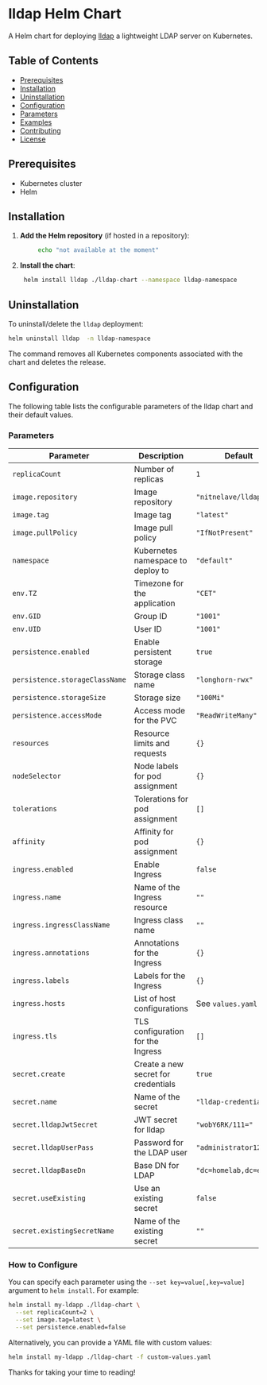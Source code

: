 # lldap Helm Chart

A Helm chart for deploying [lldap](https://github.com/nitnelave/lldap) a lightweight LDAP server on Kubernetes.

## Table of Contents

- [Prerequisites](#prerequisites)
- [Installation](#installation)
- [Uninstallation](#uninstallation)
- [Configuration](#configuration)
- [Parameters](#parameters)
- [Examples](#examples)
- [Contributing](#contributing)
- [License](#license)

## Prerequisites

- Kubernetes cluster 
- Helm

## Installation

1. **Add the Helm repository** (if hosted in a repository):

   ```bash
        echo "not available at the moment"
   ```

2. **Install the chart**:

   ```bash
    helm install lldap ./lldap-chart --namespace lldap-namespace

   ```


## Uninstallation

To uninstall/delete the `lldap` deployment:

```bash
helm uninstall lldap  -n lldap-namespace
```

The command removes all Kubernetes components associated with the chart and deletes the release.

## Configuration

The following table lists the configurable parameters of the lldap chart and their default values.

### Parameters

| Parameter                      | Description                                                            | Default                 |
|--------------------------------|------------------------------------------------------------------------|-------------------------|
| `replicaCount`                 | Number of replicas                                                     | `1`                     |
| `image.repository`             | Image repository                                                       | `"nitnelave/lldap"`     |
| `image.tag`                    | Image tag                                                              | `"latest"`              |
| `image.pullPolicy`             | Image pull policy                                                      | `"IfNotPresent"`        |
| `namespace`                    | Kubernetes namespace to deploy to                                      | `"default"`             |
| `env.TZ`                       | Timezone for the application                                           | `"CET"`                 |
| `env.GID`                      | Group ID                                                               | `"1001"`                |
| `env.UID`                      | User ID                                                                | `"1001"`                |
| `persistence.enabled`          | Enable persistent storage                                              | `true`                  |
| `persistence.storageClassName` | Storage class name                                                     | `"longhorn-rwx"`        |
| `persistence.storageSize`      | Storage size                                                           | `"100Mi"`               |
| `persistence.accessMode`       | Access mode for the PVC                                                | `"ReadWriteMany"`       |
| `resources`                    | Resource limits and requests                                           | `{}`                    |
| `nodeSelector`                 | Node labels for pod assignment                                         | `{}`                    |
| `tolerations`                  | Tolerations for pod assignment                                         | `[]`                    |
| `affinity`                     | Affinity for pod assignment                                            | `{}`                    |
| `ingress.enabled`              | Enable Ingress                                                         | `false`                 |
| `ingress.name`                 | Name of the Ingress resource                                           | `""`                    |
| `ingress.ingressClassName`     | Ingress class name                                                     | `""`                    |
| `ingress.annotations`          | Annotations for the Ingress                                            | `{}`                    |
| `ingress.labels`               | Labels for the Ingress                                                 | `{}`                    |
| `ingress.hosts`                | List of host configurations                                            | See `values.yaml`       |
| `ingress.tls`                  | TLS configuration for the Ingress                                      | `[]`                    |
| `secret.create`                | Create a new secret for credentials                                    | `true`                  |
| `secret.name`                  | Name of the secret                                                     | `"lldap-credentials"`   |
| `secret.lldapJwtSecret`        | JWT secret for lldap                                                   | `"wobY6RK/111="`        |
| `secret.lldapUserPass`         | Password for the LDAP user                                             | `"administrator123456"` |
| `secret.lldapBaseDn`           | Base DN for LDAP                                                       | `"dc=homelab,dc=es"`    |
| `secret.useExisting`           | Use an existing secret                                                 | `false`                 |
| `secret.existingSecretName`    | Name of the existing secret                                            | `""`                    |

### How to Configure

You can specify each parameter using the `--set key=value[,key=value]` argument to `helm install`. For example:

```bash
helm install my-ldapp ./lldap-chart \
  --set replicaCount=2 \
  --set image.tag=latest \
  --set persistence.enabled=false
```

Alternatively, you can provide a YAML file with custom values:

```bash
helm install my-ldapp ./lldap-chart -f custom-values.yaml
```

Thanks for taking your time to reading!